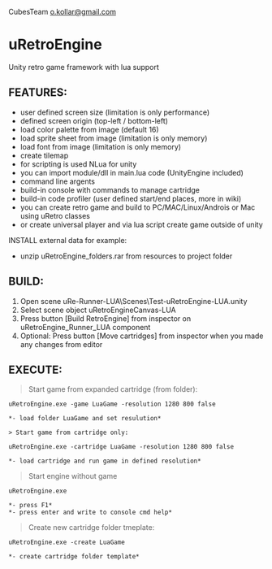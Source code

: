CubesTeam
o.kollar@gmail.com

# uRetroEngine

Unity retro game framework with lua support

FEATURES:
-------------

- user defined screen size (limitation is only performance)
- defined screen origin (top-left / bottom-left)
- load color palette from image (default 16)
- load sprite sheet from image (limitation is only memory)
- load font from image (limitation is only memory)
- create tilemap
- for scripting is used NLua for unity
- you can import module/dll in main.lua code (UnityEngine included)
- command line argents
- build-in console with commands to manage cartridge
- build-in code profiler (user defined start/end places, more in wiki) 
- you can create retro game and build to PC/MAC/Linux/Androis or Mac using uRetro classes
- or create universal player and via lua script create game outside of unity

INSTALL external data for example:
- unzip uRetroEngine_folders.rar from resources to project folder 

BUILD:
-------------

1) Open scene uRe-Runner-LUA\Scenes\Test-uRetroEngine-LUA.unity
2) Select scene object uRetroEngineCanvas-LUA
3) Press button [Build RetroEngine] from inspector on uRetroEngine_Runner_LUA component
4) Optional: Press button [Move cartridges] from inspector when you made any changes from editor



EXECUTE:
------------

> Start game from expanded cartridge (from folder):

	uRetroEngine.exe -game LuaGame -resolution 1280 800 false

	*- load folder LuaGame and set resulution*

    > Start game from cartridge only:

	uRetroEngine.exe -cartridge LuaGame -resolution 1280 800 false
	
	*- load cartridge and run game in defined resolution*

> Start engine without game

	uRetroEngine.exe

	*- press F1*
	*- press enter and write to console cmd help*

	
> Create new cartridge folder tmeplate:

	uRetroEngine.exe -create LuaGame
	
	*- create cartridge folder template*


